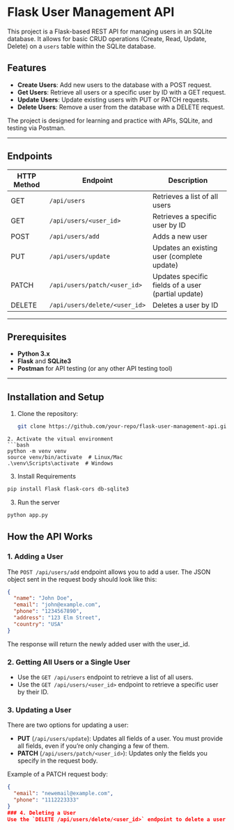 # Flask User Management API

This project is a Flask-based REST API for managing users in an SQLite database. It allows for basic CRUD operations (Create, Read, Update, Delete) on a `users` table within the SQLite database.

## Features

- **Create Users**: Add new users to the database with a POST request.
- **Get Users**: Retrieve all users or a specific user by ID with a GET request.
- **Update Users**: Update existing users with PUT or PATCH requests.
- **Delete Users**: Remove a user from the database with a DELETE request.

The project is designed for learning and practice with APIs, SQLite, and testing via Postman.

---

## Endpoints

| HTTP Method | Endpoint                       | Description                           |
|-------------|--------------------------------|---------------------------------------|
| GET         | `/api/users`                   | Retrieves a list of all users         |
| GET         | `/api/users/<user_id>`         | Retrieves a specific user by ID       |
| POST        | `/api/users/add`               | Adds a new user                       |
| PUT         | `/api/users/update`            | Updates an existing user (complete update) |
| PATCH       | `/api/users/patch/<user_id>`   | Updates specific fields of a user (partial update) |
| DELETE      | `/api/users/delete/<user_id>`  | Deletes a user by ID                  |

---

## Prerequisites

- **Python 3.x**
- **Flask** and **SQLite3**
- **Postman** for API testing (or any other API testing tool)

---

## Installation and Setup

1. Clone the repository:
   ```bash
   git clone https://github.com/your-repo/flask-user-management-api.git
  ```
2. Activate the vitual environment
```bash
python -m venv venv
source venv/bin/activate  # Linux/Mac
.\venv\Scripts\activate  # Windows
```
3.  Install Requirements
```bash
pip install Flask flask-cors db-sqlite3
```
3.  Run the server
```bash
python app.py
```

## How the API Works

### 1. Adding a User
The `POST /api/users/add` endpoint allows you to add a user. The JSON object sent in the request body should look like this:

```json
{
  "name": "John Doe",
  "email": "john@example.com",
  "phone": "1234567890",
  "address": "123 Elm Street",
  "country": "USA"
}
```
The response will return the newly added user with the user_id.

### 2. Getting All Users or a Single User
- Use the `GET /api/users` endpoint to retrieve a list of all users.
- Use the `GET /api/users/<user_id>` endpoint to retrieve a specific user by their ID.

### 3. Updating a User
There are two options for updating a user:

- **PUT** (`/api/users/update`): Updates all fields of a user. You must provide all fields, even if you’re only changing a few of them.
- **PATCH** (`/api/users/patch/<user_id>`): Updates only the fields you specify in the request body.

Example of a PATCH request body:

```json
{
  "email": "newemail@example.com",
  "phone": "1112223333"
}
### 4. Deleting a User
Use the `DELETE /api/users/delete/<user_id>` endpoint to delete a user by their `user_id`.
